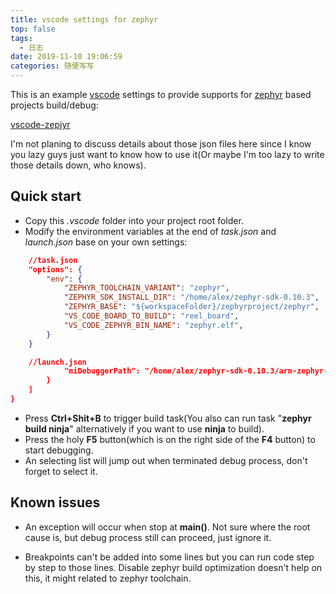 ```yaml
---
title: vscode settings for zephyr
top: false
tags:
  - 日志
date: 2019-11-10 19:06:59
categories: 随便写写
---
```

This is an example [vscode](https://code.visualstudio.com/) settings to provide supports for [zephyr](https://zephyrproject.org/) based projects build/debug:

[vscode-zepjyr](https://github.com/codingspirit/vscode-zephyr)

I'm not planing to discuss details about those json files here since I know you lazy guys just want to know how to use it(Or maybe I'm too lazy to write those details down, who knows).

<!--more-->

## Quick start

- Copy this *.vscode* folder into your project root folder.
- Modify the environment variables at the end of *task.json* and *launch.json* base on your own settings:
```json
    //task.json
    "options": {
        "env": {
            "ZEPHYR_TOOLCHAIN_VARIANT": "zephyr",
            "ZEPHYR_SDK_INSTALL_DIR": "/home/alex/zephyr-sdk-0.10.3",
            "ZEPHYR_BASE": "${workspaceFolder}/zephyrproject/zephyr",
            "VS_CODE_BOARD_TO_BUILD": "reel_board",
            "VS_CODE_ZEPHYR_BIN_NAME": "zephyr.elf",
        }
    }
```
```json
    //launch.json
            "miDebuggerPath": "/home/alex/zephyr-sdk-0.10.3/arm-zephyr-eabi/bin/arm-zephyr-eabi-gdb"
        }
    ]
}
```
- Press **Ctrl+Shit+B** to trigger build task(You also can run task "**zephyr build ninja**" alternatively if you want to use **ninja** to build).
- Press the holy **F5** button(which is on the right side of the **F4** button) to start debugging.
- An selecting list will jump out when terminated debug process, don't forget to select it.

## Known issues
- An exception will occur when stop at **main()**. Not sure where the root cause is, but debug process still can proceed, just ignore it.

- Breakpoints can't be added into some lines but you can run code step by step to those lines. Disable zephyr build optimization doesn't help on this, it might related to zephyr toolchain.
